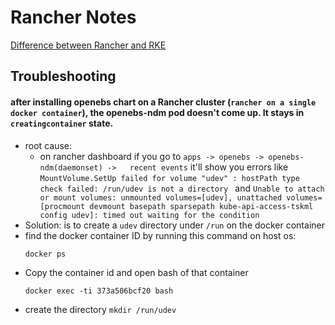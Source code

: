 # Rancher Notes

[Difference between Rancher and RKE](https://www.suse.com/c/rancher_blog/rancher-vs-rke-what-is-the-difference/)


## Troubleshooting

#### after installing openebs chart on a Rancher cluster (`rancher on a single docker container`), the openebs-ndm pod doesn't come up. It stays in `creatingcontainer` state.

- root cause:
  -   on rancher dashboard if you go to `apps -> openebs -> openebs-ndm(daemonset) -> 	recent events` it'll show you errors like `MountVolume.SetUp failed for volume "udev" : hostPath type check failed: /run/udev is not a directory ` and `Unable to attach or mount volumes: unmounted volumes=[udev], unattached volumes=[procmount devmount basepath sparsepath kube-api-access-tskml config udev]: timed out waiting for the condition`
-   Solution: is to create a `udev` directory under `/run` on the docker container
  -   find the docker container ID by running this command on host os:
      ```
      docker ps
      ```
   -  Copy the container id and open bash of that container
      ```
      docker exec -ti 373a506bcf20 bash
      ```
   - create the directory `mkdir /run/udev`
